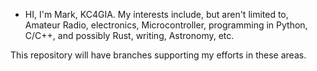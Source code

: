 - HI, I'm Mark, KC4GIA.  My interests include,  but aren't limited to, Amateur Radio, electronics,
Microcontroller, programming in Python, C/C++, and possibly Rust, writing, Astronomy, etc.

This repository will have branches supporting my efforts in these areas.  
